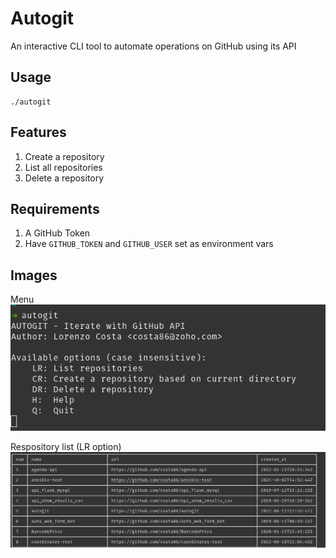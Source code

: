 # Autogit

An interactive CLI tool to automate operations on GitHub using its API

## Usage

    ./autogit

## Features

1. Create a repository
2. List all repositories
3. Delete a repository

## Requirements
1. A GitHub Token
2. Have `GITHUB_TOKEN` and `GITHUB_USER` set as environment vars

## Images
Menu
![menu](./img/options_menu.png)

Respository list (LR option)
![repo list](./img/repo_list.png)
